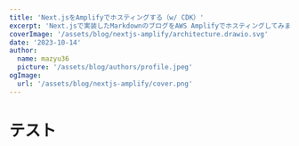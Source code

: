 ```yaml
---
title: 'Next.jsをAmplifyでホスティングする（w/ CDK）'
excerpt: 'Next.jsで実装したMarkdownのブログをAWS Amplifyでホスティングしてみました。またAWS AmplifyはAWS CDKで構築してみます。'
coverImage: '/assets/blog/nextjs-amplify/architecture.drawio.svg'
date: '2023-10-14'
author:
  name: mazyu36
  picture: '/assets/blog/authors/profile.jpeg'
ogImage:
  url: '/assets/blog/nextjs-amplify/cover.png'
---
```


# テスト